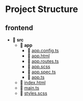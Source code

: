 # Project Structure

## frontend

- 📁 **src**
  - 📁 **app**
    - 📄 [app.config.ts](frontend/src/app/app.config.ts)
    - 📄 [app.html](frontend/src/app/app.html)
    - 📄 [app.routes.ts](frontend/src/app/app.routes.ts)
    - 📄 [app.scss](frontend/src/app/app.scss)
    - 📄 [app.spec.ts](frontend/src/app/app.spec.ts)
    - 📄 [app.ts](frontend/src/app/app.ts)
  - 📄 [index.html](frontend/src/index.html)
  - 📄 [main.ts](frontend/src/main.ts)
  - 📄 [styles.scss](frontend/src/styles.scss)
